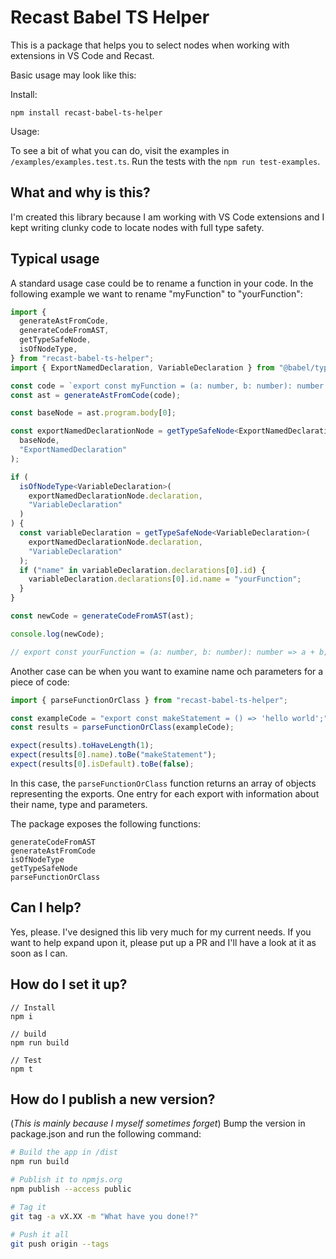 # Recast Babel TS Helper

This is a package that helps you to select nodes when working with extensions in VS Code and Recast.

Basic usage may look like this:

Install:

```node
npm install recast-babel-ts-helper
```

Usage:



To see a bit of what you can do, visit the examples in `/examples/examples.test.ts`. Run the tests with the `npm run test-examples`.

## What and why is this?

I'm created this library because I am working with VS Code extensions and I kept writing clunky code to locate nodes with full type safety.

## Typical usage

A standard usage case could be to rename a function in your code. In the following example we want to rename "myFunction" to "yourFunction":

```ts
import {
  generateAstFromCode,
  generateCodeFromAST,
  getTypeSafeNode,
  isOfNodeType,
} from "recast-babel-ts-helper";
import { ExportNamedDeclaration, VariableDeclaration } from "@babel/types";

const code = `export const myFunction = (a: number, b: number): number => a + b;`;
const ast = generateAstFromCode(code);

const baseNode = ast.program.body[0];

const exportNamedDeclarationNode = getTypeSafeNode<ExportNamedDeclaration>(
  baseNode,
  "ExportNamedDeclaration"
);

if (
  isOfNodeType<VariableDeclaration>(
    exportNamedDeclarationNode.declaration,
    "VariableDeclaration"
  )
) {
  const variableDeclaration = getTypeSafeNode<VariableDeclaration>(
    exportNamedDeclarationNode.declaration,
    "VariableDeclaration"
  );
  if ("name" in variableDeclaration.declarations[0].id) {
    variableDeclaration.declarations[0].id.name = "yourFunction";
  }
}

const newCode = generateCodeFromAST(ast);

console.log(newCode);

// export const yourFunction = (a: number, b: number): number => a + b;
```

Another case can be when you want to examine name och parameters for a piece of code:

```ts
import { parseFunctionOrClass } from "recast-babel-ts-helper";

const exampleCode = "export const makeStatement = () => 'hello world';";
const results = parseFunctionOrClass(exampleCode);

expect(results).toHaveLength(1);
expect(results[0].name).toBe("makeStatement");
expect(results[0].isDefault).toBe(false);
```

In this case, the `parseFunctionOrClass` function returns an array of objects representing the exports. One entry for each export with information about their name, type and parameters.

The package exposes the following functions:

```
generateCodeFromAST
generateAstFromCode
isOfNodeType
getTypeSafeNode
parseFunctionOrClass
```

## Can I help?

Yes, please. I've designed this lib very much for my current needs. If you want to help expand upon it, please put up a PR and I'll have a look at it as soon as I can.

## How do I set it up?

```node
// Install
npm i

// build
npm run build

// Test
npm t
```

## How do I publish a new version?

(_This is mainly because I myself sometimes forget_)
Bump the version in package.json and run the following command:

```bash
# Build the app in /dist
npm run build

# Publish it to npmjs.org
npm publish --access public

# Tag it
git tag -a vX.XX -m "What have you done!?"

# Push it all
git push origin --tags
```